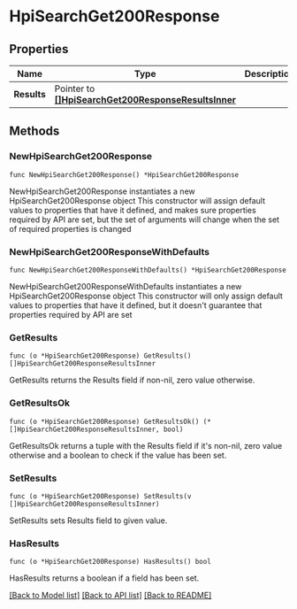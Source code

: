# HpiSearchGet200Response

## Properties

Name | Type | Description | Notes
------------ | ------------- | ------------- | -------------
**Results** | Pointer to [**[]HpiSearchGet200ResponseResultsInner**](HpiSearchGet200ResponseResultsInner.md) |  | [optional] 

## Methods

### NewHpiSearchGet200Response

`func NewHpiSearchGet200Response() *HpiSearchGet200Response`

NewHpiSearchGet200Response instantiates a new HpiSearchGet200Response object
This constructor will assign default values to properties that have it defined,
and makes sure properties required by API are set, but the set of arguments
will change when the set of required properties is changed

### NewHpiSearchGet200ResponseWithDefaults

`func NewHpiSearchGet200ResponseWithDefaults() *HpiSearchGet200Response`

NewHpiSearchGet200ResponseWithDefaults instantiates a new HpiSearchGet200Response object
This constructor will only assign default values to properties that have it defined,
but it doesn't guarantee that properties required by API are set

### GetResults

`func (o *HpiSearchGet200Response) GetResults() []HpiSearchGet200ResponseResultsInner`

GetResults returns the Results field if non-nil, zero value otherwise.

### GetResultsOk

`func (o *HpiSearchGet200Response) GetResultsOk() (*[]HpiSearchGet200ResponseResultsInner, bool)`

GetResultsOk returns a tuple with the Results field if it's non-nil, zero value otherwise
and a boolean to check if the value has been set.

### SetResults

`func (o *HpiSearchGet200Response) SetResults(v []HpiSearchGet200ResponseResultsInner)`

SetResults sets Results field to given value.

### HasResults

`func (o *HpiSearchGet200Response) HasResults() bool`

HasResults returns a boolean if a field has been set.


[[Back to Model list]](../README.md#documentation-for-models) [[Back to API list]](../README.md#documentation-for-api-endpoints) [[Back to README]](../README.md)


